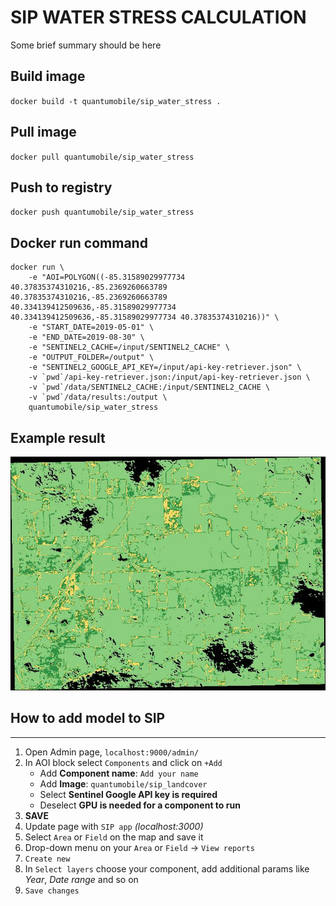 # SIP WATER STRESS CALCULATION

Some brief summary should be here

## Build image
`docker build -t quantumobile/sip_water_stress .`

## Pull image
`docker pull quantumobile/sip_water_stress`

## Push to registry
`docker push quantumobile/sip_water_stress`

## Docker run command

```
docker run \
    -e "AOI=POLYGON((-85.31589029977734 40.37835374310216,-85.2369260663789 40.37835374310216,-85.2369260663789 40.334139412509636,-85.31589029977734 40.334139412509636,-85.31589029977734 40.37835374310216))" \
    -e "START_DATE=2019-05-01" \
    -e "END_DATE=2019-08-30" \
    -e "SENTINEL2_CACHE=/input/SENTINEL2_CACHE" \
    -e "OUTPUT_FOLDER=/output" \
    -e "SENTINEL2_GOOGLE_API_KEY=/input/api-key-retriever.json" \
    -v `pwd`/api-key-retriever.json:/input/api-key-retriever.json \
    -v `pwd`/data/SENTINEL2_CACHE:/input/SENTINEL2_CACHE \
    -v `pwd`/data/results:/output \
    quantumobile/sip_water_stress
```

## Example result

![](./example/water_stress_2019-05-01_2019-08-30.jpeg)


## How to add model to SIP
____

1. Open Admin page, `localhost:9000/admin/`
2. In AOI block select `Components` and click on `+Add`
    * Add <b>Component name</b>: `Add your name`
    * Add <b>Image</b>: `quantumobile/sip_landcover`
    * Select <b>Sentinel Google API key is required</b>
    * Deselect <b>GPU is needed for a component to run</b>
3. <b>SAVE</b>
4. Update page with `SIP app` <i>(localhost:3000)</i>
5. Select `Area` or `Field` on the map and save it
6. Drop-down menu on your `Area` or `Field` -> `View reports`
7. `Create new`
8. In `Select layers` choose your component, add additional params like <i>Year</i>, <i>Date range</i> and so on
9. `Save changes`

